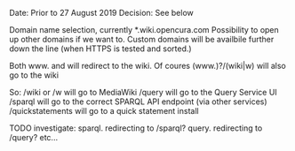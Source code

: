Date: Prior to 27 August 2019
Decision: See below

Domain name selection, currently *.wiki.opencura.com
Possibility to open up other domains if we want to.
Custom domains will be availbile further down the line (when HTTPS is tested and sorted.)

Both www.<domain> and <domain> will redirect to the wiki.
Of coures (www\.)?<domain>\/(wiki|w) will also go to the wiki

So:
/wiki or /w will go to MediaWiki
/query will go to the Query Service UI
/sparql will go to the correct SPARQL API endpoint (via other services)
/quickstatements will go to a quick statement install

TODO investigate:
sparql.<domain> redirecting to /sparql?
query.<domain> redirecting to /query?
etc...

